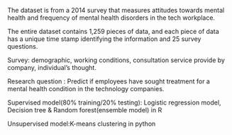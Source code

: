 The dataset is from a 2014 survey that measures attitudes towards mental health and frequency of mental health disorders in the tech workplace.

The entire dataset contains 1,259 pieces of data, and each piece of data has a unique time stamp identifying the information and 25 survey questions.

Survey: demographic, working conditions, consultation service provide by company, individual’s thought.

Research question : Predict if employees have sought treatment for a mental health condition in the technology companies.

Supervised model(80% training/20% testing): Logistic regression model, Decision tree & Random forest(ensemble model) in R

Unsupervised model:K-means clustering in python
